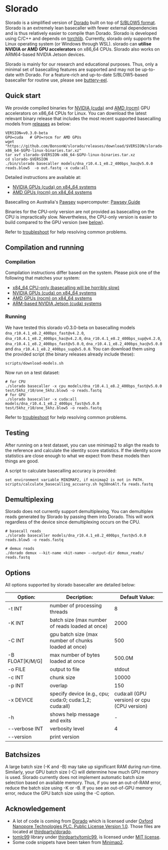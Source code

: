 # Slorado

Slorado is a simplified version of [Dorado](https://github.com/nanoporetech/dorado) built on top of [S/BLOW5 format](https://www.nature.com/articles/s41587-021-01147-4). Slorado is an extremely lean basecaller with fewer external dependencies and is thus relatively easier to compile than Dorado.  Slorado is developed using C/C++ and depends on [torchlib](https://pytorch.org/cppdocs/). Currently, slorado only supports the Linux operating system (or Windows through WSL). slorado can **utilise NVIDIA or AMD GPU accelerators** on x86_64 CPUs. Slorado also works on ARM64-based NVIDIA Jetson devices.

Slorado is mainly for our research and educational purposes. Thus, only a minimal set of basecalling features are supported and may not be up-to-date with Dorado. For a feature-rich and up-to-date S/BLOW5-based basecaller for routine use, please see [buttery-eel](https://github.com/Psy-Fer/buttery-eel).

## Quick start

We provide compiled binaries for [NVIDIA (cuda)](https://docs.nvidia.com/cuda) and [AMD (rocm)](https://rocm.docs.amd.com/en/latest) GPU accelerators on x86_64 CPUs for Linux. You can download the latest relevant binary release that includes the most recent supported basecalling models from [releases](https://github.com/BonsonW/slorado/releases) as below:

```
VERSION=v0.3.0-beta
GPU=cuda   # GPU=rocm for AMD GPUs
wget "https://github.com/BonsonW/slorado/releases/download/$VERSION/slorado-$VERSION-x86_64-$GPU-linux-binaries.tar.xz"
tar xvf slorado-$VERSION-x86_64-$GPU-linux-binaries.tar.xz
cd slorado-$VERSION
./bin/slorado basecaller models/dna_r10.4.1_e8.2_400bps_hac@v5.0.0 reads.blow5  -o out.fastq -x cuda:all
```

Detailed instructions are available at:
- [NVIDIA GPUs (cuda) on x84_64 systems](docs/cuda-bin.md)
- [AMD GPUs (rocm) on x84_64 systems](docs/rocm-bin.md)

Basecalling on Australia's [Pawsey](https://pawsey.org.au/) supercomputer: [Pawsey Guide](docs/pawsey.md)

Binaries for the CPU-only version are not provided as basecalling on the CPU is impractically slow. Nevertheless, the CPU-only version is easier to build compared to the GPU version (see [below](#compilation-and-running)).

Refer to [troubleshoot](docs/troubleshoot.md) for help resolving common problems.

## Compilation and running

### Compilation

Compilation instructions differ based on the system. Please pick one of the following that matches your system:

- [x84_64 CPU-only (basecalling will be horribly slow)](docs/cpu-build.md)
- [NVIDIA GPUs (cuda) on x84_64 systems](docs/cuda-build.md)
- [AMD GPUs (rocm) on x84_64 systems](docs/rocm-build.md)
- [ARM-based NVIDIA Jetson (cuda) systems](docs/jetson-build.md)

### Running

We have tested this slorado v0.3.0-beta on basecalling models `dna_r10.4.1_e8.2_400bps_fast@v4.2.0`, `dna_r10.4.1_e8.2_400bps_hac@v4.2.0`, `dna_r10.4.1_e8.2_400bps_sup@v4.2.0`, `dna_r10.4.1_e8.2_400bps_fast@v5.0.0`, `dna_r10.4.1_e8.2_400bps_hac@v5.0.0` and `dna_r10.4.1_e8.2_400bps_sup@v5.0.0`. You can download them using the provided script (the binary releases already include these):

```
scripts/download-models.sh
```

Now run on a test dataset:
```
# for CPU
./slorado basecaller -x cpu models/dna_r10.4.1_e8.2_400bps_fast@v5.0.0 test/5khz_r10/one_5khz.blow5 -o reads.fastq
# for GPU
./slorado basecaller -x cuda:all models/dna_r10.4.1_e8.2_400bps_fast@v5.0.0 test/5khz_r10/one_5khz.blow5 -o reads.fastq
```

Refer to [troubleshoot](docs/troubleshoot.md) for help resolving common problems.

## Testing

After running on a test dataset, you can use minimap2 to align the reads to the reference and calculate the identity score statistics. If the identity score statistics are close enough to what we expect from these models then things are good.

A script to calculate basecalling accuracy is provided:
```
set environment variable MINIMAP2, if minimap2 is not in PATH.
scripts/calculate_basecalling_accuarcy.sh hg38noAlt.fa reads.fastq
```

## Demultiplexing

Slorado does not currently support demultiplexing. You can demultiplex reads generated by Slorado by passing them into Dorado. This will work regardless of the device since demultiplexing occurs on the CPU.
```
# basecall reads
./slorado basecaller models/dna_r10.4.1_e8.2_400bps_fast@v5.0.0 reads.blow5 -o reads.fastq

# demux reads
./dorado demux --kit-name <kit-name> --output-dir demux_reads/ reads.fastq
```

## Options

All options supported by slorado basecaller are detailed below:


| Option:           | Decription:                                           | Default Value: |
|-------------------|-------------------------------------------------------|----------------|
| -t INT            | number of processing threads                          | 8              |
| -K INT            | batch size (max number of reads loaded at once)       | 2000           |
| -C INT            | gpu batch size (max number of chunks loaded at once)  | 500            |
| -B FLOAT[K/M/G]   | max number of bytes loaded at once                    | 500.0M         |
| -o FILE           | output to file                                        | stdout         |
| -c INT            | chunk size                                            | 10000           |
| -p INT            | overlap                                               | 150            |
| -x DEVICE         | specify device (e.g., cpu; cuda:0; cuda:1,2; cuda:all)| cuda:all (GPU version) or cpu (CPU version)         |
| -h                | shows help message and exits                          | -              |
| --verbose INT     | verbosity level                                       | 4              |
| --version         | print version                                         |                |

## Batchsizes

A large batch size (-K and -B) may take up significant RAM during run-time. Similarly, your GPU batch size (-C) will determine how much GPU memory is used. Slorado currently does not implement automatic batch size selection based on available memory. Thus, if you see an out-of-RAM error, reduce the batch size using -K or -B. If you see an out-of-GPU memory error, reduce the GPU batch size using the -C option.

## Acknowledgement

- A lot of code is coming from [Dorado](https://github.com/nanoporetech/dorado) which is licensed under [Oxford Nanopore Technologies PLC. Public License Version 1.0](thirdparty/dorado/LICENCE). Those files are located at [thirdparty/dorado](thirdparty/dorado).
- [tomlc99](https://github.com/cktan/tomlc99) library under [thirdparty/tomlc99](thirdparty/tomlc99), is licensed under [MIT license](thirdparty/tomlc99/LICENSE).
- Some code snippets have been taken from [Minimap2](https://github.com/lh3/minimap2).




